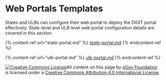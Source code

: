 # Web Portals Templates

States and ULBs can configure their web portal to deploy the DIGIT portal effectively. State-level and ULB level web portal configuration details are covered in this section.

{% content-ref url="state-portal.md" %}
[state-portal.md](state-portal.md)
{% endcontent-ref %}

{% content-ref url="ulb-portal.md" %}
[ulb-portal.md](ulb-portal.md)
{% endcontent-ref %}

[![Creative Commons License](https://i.creativecommons.org/l/by/4.0/80x15.png)​](http://creativecommons.org/licenses/by/4.0/)All content on this page by [eGov Foundation](https://egov.org.in) is licensed under a [Creative Commons Attribution 4.0 International License](http://creativecommons.org/licenses/by/4.0/).
